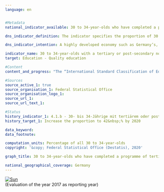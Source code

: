 ```yaml
---                   
language: en                   


#Metadata                   
national_indicator_available: 30 to 34-year-olds who have completed a programme of tertiary or post-secondary non-tertiary education                   

dns_indicator_definition: The indicator specifies the proportion of 30 to 34-year-olds who hold a certificate from the tertiary education sector (levels 5 to 8 of the International Standard Classification of Education, ISCED, 2011) or a post-secondary non-tertiary certificate (level 4 of the ISCED).<sub> Text from the Indicator Report 2018</sub>                   

dns_indicator_intention: A highly developed economy such as Germany’s, in which the service sector and the demand for knowledge and expertise are becoming increasingly important, requires highly qualified workers. For this reason, the value of this indicator should increase to 42&nbsp;% by 2020. This objective is in line with the goal of the European Union’s “Europe 2020” strategy to ensure that 40&nbsp;% of the 30 to 34-year-olds in the European Union hold a tertiary certificate by 2020.<sub> Text from the Indicator Report 2018</sub>                   

indicator_name: 30 to 34-year-olds with a tertiary or post-secondary non-tertiary level of education                   
target: Education - Quality education                   

#Content                    
content_and_progress: "The “International Standard Classification of Education (ISCED)” enables international comparisons of statistics and indicators regarding certificates of education. Certificates that are regarded as equivalent are assigned to the same ISCED levels.<br><br>The data for the indicator originate from the microcensus, whose annual sample survey covers 1% of the population. The statistics of higher education provides supplementary information and is also compiled by the Federal Statistical Office.<br><br>The name of the indicator is linked to the tradition of the dual education system in Germany. In addition to tertiary degrees from universities, universities of applied sciences, colleges of public administration, vocational and specialised academies as well as master craftsmen’s and technicians’ certificates, there are post-secondary non-tertiary degrees at upper secondary level which are obtained in parallel or consecutively. These include, for example, the “Abitur” (higher education entrance qualification) at evening schools or at two-year full-time vocational schools, the completion of vocational training after the “Abitur” or a previous vocational training. Therefore, the indicator includes both the tertiary degrees corresponding to levels 5 to 8 of the ISCED as well as the post-secondary non-tertiary degrees corresponding to level 4 of the ISCED.<br><br>Starting at 33.4&nbsp;% in 1999, the indicator increased by 15.5 percentage points to 48.8&nbsp;% in 2017 and has therefore been above the target value set for 2020 for some years now. This applies both to women (52.6&nbsp;%) and to men (45.2&nbsp;%). The ratio of gender-specific proportions has changed over time: in 1999, the value of the indicator was still 3.8 percentage points higher for men than for women. In 2006, the values for both genders were the same. Since 2007, the share of women who have completed a programme of tertiary or post-secondary non-tertiary education has been higher than the share of men.<br><br>Many other countries do not offer post-secondary non-tertiary education programmes. Therefore, the European version of the indicator from the “Europe 2020” strategy is more narrowly defined and takes only tertiary degrees (ISCED levels 5-8) into account.<br><br>Following a steady increase since 2005, the European indicator reached a total of 39.9&nbsp;% across the EU-28 states in 2017. If one also uses this more narrowly defined indicator for Germany, the value of 34.0&nbsp;% obtained for 2017 was more than 5.9 percentage points below the EU value. Furthermore, in 2017, the proportion of women (34.2&nbsp;%) was slightly higher than that of men (33.8&nbsp;%; not shown in the chart).<br><br>The number of university graduates in Germany totalled 501,734 in 2017. Compared to 1999, this is an increase of 126.3&nbsp;%. These included 129,646 engineering graduates (206.2&nbsp;% more than in 1999) and 55,133 graduates of mathematics and the natural sciences (69.4&nbsp;% more than in 1999)."<sub> Text from the Indicator Report 2018</sub>                   

#Sources
source_active_1: true                           
source_organisation_1: Federal Statistical Office                           
source_organisation_logo_1:                            
source_url_1:                            
source_url_text_1:                            

#Status                   
history_indicator_1: 4.1.b - 30- bis 34-Jährige mit tertiärem oder postsekundarem nicht-tertiären Abschluss                   
history_target_1: Increase the proportion to 42&nbsp;% by 2020 

data_keyword:                    
data_footnote:                    

computation_units: Percentage of all 30 to 34-year-olds                   
copyright: '&copy; Federal Statistical Office (Destatis), 2020'                   

graph_title: 30 to 34-year-olds who have completed a programme of tertiary or post-secondary non-tertiary education                   

national_geographical_coverage: Germany                   
---
```

<div>                           
  <div class="my-header">                           
    <a href="https://nachhaltige-entwicklung-deutschland.github.io/open-sdg-site-starter/status/"><img src="https://g205sdgs.github.io/sdg-indicators/public/Wettersymbole/Sonne.png" alt="Sun" />                           
    </a>                           
  </div>
  <div class="my-header-note">
    <span>(Evaluation of the year 2017 as reporting year)</span>
  </div>                           
</div>